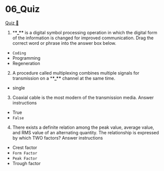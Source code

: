 # 06_Quiz

[Quiz &#128279;]()

1. \***\*\_\*\*** is a digital symbol processing operation in which the digital form of the information is changed for improved communication.
   Drag the correct word or phrase into the answer box below.

- `Coding`
- Programming
- Regeneration

2. A procedure called multiplexing combines multiple signals for transmission on a \***\*\_\*\*** channel at the same time.

- single

3. Coaxial cable is the most modern of the transmission media.
   Answer instructions

- True
- `False`

4. There exists a definite relation among the peak value, average value, and RMS value of an alternating quantity. The relationship is expressed by which TWO factors?
   Answer instructions

- Crest factor
- `Form Factor`
- `Peak Factor`
- Trough factor
